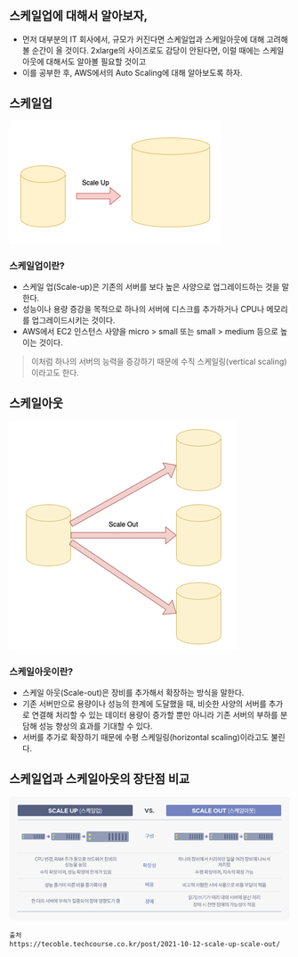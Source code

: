 
## 스케일업에 대해서 알아보자,
- 먼저 대부분의 IT 회사에서, 규모가 커진다면 스케일업과 스케일아웃에 대해 고려해 볼 순간이 올 것이다.
2xlarge의 사이즈로도 감당이 안된다면, 이럴 때에는 스케일아웃에 대해서도 알아볼 필요할 것이고 
- 이를 공부한 후, AWS에서의 Auto Scaling에 대해 알아보도록 하자.

## 스케일업 

![스케일업.png](..%2Fetc%2Fimage%2FNetwork_image%2F%EC%8A%A4%EC%BC%80%EC%9D%BC%EC%97%85.png) 

### 스케일업이란?
- 스케일 업(Scale-up)은 기존의 서버를 보다 높은 사양으로 업그레이드하는 것을 말한다.
- 성능이나 용량 증강을 목적으로 하나의 서버에 디스크를 추가하거나 CPU나 메모리를 업그레이드시키는 것이다.
- AWS에서 EC2 인스턴스 사양을 micro > small 또는 small > medium 등으로 높이는 것이다.



> 이처럼 하나의 서버의 능력을 증강하기 때문에 수직 스케일링(vertical scaling)이라고도 한다.

## 스케일아웃

![스케일아웃.png](..%2Fetc%2Fimage%2FNetwork_image%2F%EC%8A%A4%EC%BC%80%EC%9D%BC%EC%95%84%EC%9B%83.png)

### 스케일아웃이란?
- 스케일 아웃(Scale-out)은 장비를 추가해서 확장하는 방식을 말한다.
- 기존 서버만으로 용량이나 성능의 한계에 도달했을 때, 비슷한 사양의 서버를 추가로 연결해 처리할 수 있는 데이터 용량이 증가할 뿐만 아니라 기존 서버의 부하를 분담해 성능 향상의 효과를 기대할 수 있다.
- 서버를 추가로 확장하기 때문에 수평 스케일링(horizontal scaling)이라고도 불린다.


## 스케일업과 스케일아웃의 장단점 비교 

![스케일업&아웃 장단점비교.png](..%2Fetc%2Fimage%2FNetwork_image%2F%EC%8A%A4%EC%BC%80%EC%9D%BC%EC%97%85%26%EC%95%84%EC%9B%83%20%EC%9E%A5%EB%8B%A8%EC%A0%90%EB%B9%84%EA%B5%90.png)

```
출처 
https://tecoble.techcourse.co.kr/post/2021-10-12-scale-up-scale-out/
```